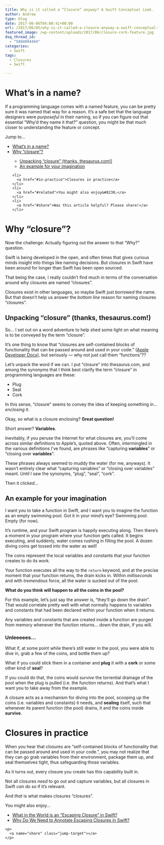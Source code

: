 ```yaml
---
title: Why is it called a “Closure” anyway? A Swift Conceptual Look.
author: Andrew
type: blog
date: 2017-06-06T04:00:41+00:00
url: /2017/06/05/why-is-it-called-a-closure-anyway-a-swift-conceptual-look/
featured_image: /wp-content/uploads/2017/06/closure-cork-feature.jpg
dsq_thread_id:
  - "5884094444"
categories:
  - Swift
tags:
  - Closures
  - Swift

---
```

<a name="whats-in-a-name" class="jump-target"></a>

# What&#8217;s in a name?

If a programming language comes with a named feature, you can be pretty sure it was named that way for a reason. It&#8217;s a safe bet that the language designers were _purposeful_ in their naming, so if you can figure out that essential &#8220;Why&#8217;d they name it that?&#8221; question, you might be that much closer to understanding the feature or concept.

<div class="resources">
  <div class="resources-header">
    Jump to&#8230;
  </div>
  
  <ul class="resources-content">
    <li>
      <a href="#whats-in-a-name">What&#8217;s in a name?</a>
    </li>
    <li>
      <a href="#why-closure">Why &#8220;closure&#8221;?</a>
    </li>
    <ul>
      <li>
        <a href="#unpacking">Unpacking &#8220;closure&#8221; (thanks, thesaurus.com!)</a>
      </li>
      <li>
        <a href="#example">An example for your imagination</a>
      </li>
    </ul>
    
    <li>
      <a href="#in-practice">Closures in practice</a>
    </li>
    <li>
      <a href="#related">You might also enjoy&#8230;</a>
    </li>
    <li>
      <a href="#share">Was this article helpful? Please share!</a>
    </li>
  </ul>
</div>

<a name="why-closure" class="jump-target"></a>

# Why &#8220;closure&#8221;?

Now the challenge: Actually figuring out the answer to that &#8220;Why?&#8221; question.

Swift is being developed in the open, and often times that gives curious minds insight into things like naming decisions. But closures in Swift have been around for longer than Swift has been open sourced.

That being the case, I really couldn&#8217;t find much in terms of the conversation around why closures are named &#8220;closures&#8221;.

Closures exist in other languages, so maybe Swift just _borrowed_ the name. But that doesn&#8217;t help us answer the _bottom line_ reason for naming closures &#8220;closures&#8221;.

<a name="unpacking" class="jump-target"></a>

## Unpacking &#8220;closure&#8221; (thanks, thesaurus.com!)

So&#8230; I set out on a word adventure to help shed some light on what meaning is to be conveyed by the term &#8220;closure&#8221;.

It&#8217;s one thing to know that &#8220;closures are self-contained blocks of functionality that can be passed around and used in your code.&#8221; ([Apple Developer Docs][1]), but seriously &#8212; why not just call them &#8220;functions&#8221;??

Let&#8217;s unpack the word if we can. I put &#8220;closure&#8221; into thesaurus.com, and among the synonyms that I think best clarify the term &#8220;closure&#8221; in programming languages are these:

  * Plug
  * Seal
  * Cork

In this sense, &#8220;closure&#8221; seems to convey the idea of keeping something in&#8230; _enclosing_ it.

Okay, so what is a closure enclosing? **Great question!**

Short answer? **Variables**.

Inevitably, if you peruse the Internet for what closures are, you&#8217;ll come across similar definitions to Apple&#8217;s, quoted above. Often, intermingled in the various definitions I&#8217;ve found, are phrases like &#8220;capturing **variables**&#8221; or &#8220;closing over **variables**&#8220;.

These phrases always seemed to muddy the water (for me, anyways). It wasn&#8217;t entirely clear what &#8220;capturing variables&#8221; or &#8220;closing over variables&#8221; meant. _Until_ I saw the synonyms, &#8220;plug&#8221;, &#8220;seal&#8221;, &#8220;cork&#8221;.

Then it clicked&#8230;

<a name="example" class="jump-target"></a>

## An example for your imagination

I want you to take a function in Swift, and I want you to imagine the function as an empty swimming pool. Got it in your mind&#8217;s eye? Swimming pool. Empty (for now).

It&#8217;s runtime, and your Swift program is happily executing along. Then there&#8217;s a moment in your program where your function gets called. It begins executing, and suddenly, water comes rushing in filling the pool. A dozen diving coins get tossed into the water as well!

The coins represent the local variables and constants that your function creates to do its work.

Your function executes all the way to the `return` keyword, and at the precise moment that your function returns, the drain kicks in. Within _milliseconds_ and with _tremendous_ force, all the water is sucked out of the pool.

**What do you think will happen to all the coins in the pool?**

For this example, let&#8217;s just say the answer is, &#8220;they&#8217;ll go down the drain&#8221;. That would correlate pretty well with what normally happens to variables and constants that had been declared within your function when it returns.

Any variables and constants that are created inside a function are purged from memory whenever the function returns&#8230; down the drain, if you will.

### Unleeeees&#8230;

What if, at some point while there&#8217;s still water in the pool, you were able to dive in, grab a few of the coins, and bottle them up?

What if you could stick them in a container and **plug** it with a **cork** or some other kind of **seal**?

If you could do that, the coins would _survive_ the torrential drainage of the pool when the plug is pulled (i.e. the function returns). And that&#8217;s what I want you to take away from the example.

A closure acts as a mechanism for diving into the pool, scooping up the coins (i.e. variables and constants) it needs, and **sealing** itself, such that whenever its parent function (the pool) drains, it and the coins inside **survive**.

<a name="in-practice" class="jump-target"></a>

# Closures in practice

When you hear that closures are &#8220;self-contained blocks of functionality that can be passed around and used in your code.&#8221;, you may not realize that they can go grab variables from their environment, package them up, and seal themselves tight, thus safeguarding those variables.

As it turns out, every closure you create has this capability built in.

Not all closures _need_ to go out and capture variables, but all closures in Swift _can_ do so if it&#8217;s relevant.

And _that_ is what makes closures &#8220;closures&#8221;.

<a name="related" class="jump-target"></a>

<div class="resources">
  <div class="resources-header">
    You might also enjoy&#8230;
  </div>
  
  <ul class="resources-content">
    <li>
      <i class="fa fa-angle-right"></i> <a href="https://www.andrewcbancroft.com/2017/04/26/what-in-the-world-is-an-escaping-closure-in-swift/" title="What in the World is an “Escaping Closure” in Swift?">What in the World is an “Escaping Closure” in Swift?</a>
    </li>
    <li>
      <i class="fa fa-angle-right"></i> <a href="https://www.andrewcbancroft.com/2017/05/11/why-do-we-need-to-annotate-escaping-closures-in-swift/" title="Why Do We Need to Annotate Escaping Closures in Swift?">Why Do We Need to Annotate Escaping Closures in Swift?</a>
    </li></div> 
    
    <p>
      <a name="share" class="jump-target"></a>
    </p>

 [1]: https://developer.apple.com/library/content/documentation/Swift/Conceptual/Swift_Programming_Language/Closures.html